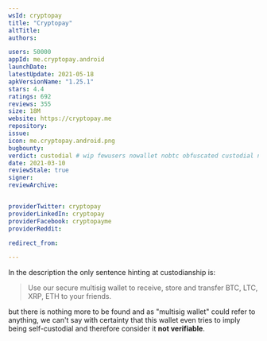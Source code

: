 ```yaml
---
wsId: cryptopay
title: "Cryptopay"
altTitle: 
authors:

users: 50000
appId: me.cryptopay.android
launchDate: 
latestUpdate: 2021-05-18
apkVersionName: "1.25.1"
stars: 4.4
ratings: 692
reviews: 355
size: 18M
website: https://cryptopay.me
repository: 
issue: 
icon: me.cryptopay.android.png
bugbounty: 
verdict: custodial # wip fewusers nowallet nobtc obfuscated custodial nosource nonverifiable reproducible bounty defunct
date: 2021-03-10
reviewStale: true
signer: 
reviewArchive:


providerTwitter: cryptopay
providerLinkedIn: cryptopay
providerFacebook: cryptopayme
providerReddit: 

redirect_from:

---
```



In the description the only sentence hinting at custodianship is:

> Use our secure multisig wallet to receive, store and transfer BTC, LTC, XRP,
  ETH to your friends.

but there is nothing more to be found and as "multisig wallet" could refer to
anything, we can't say with certainty that this wallet even tries to imply
being self-custodial and therefore consider it **not verifiable**.
